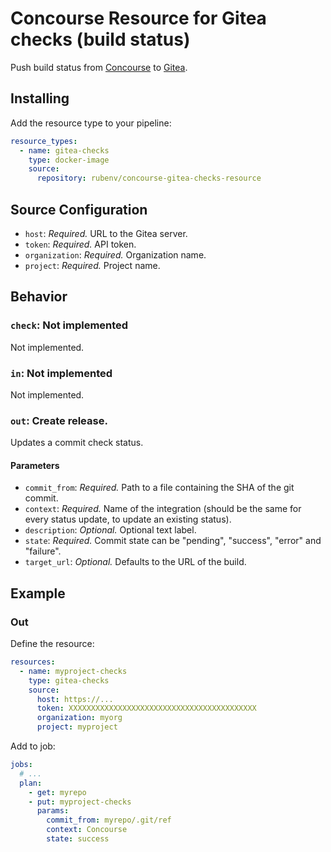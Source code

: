 # Concourse Resource for Gitea checks (build status)

Push build status from [Concourse](https://concourse-ci.org) to [Gitea](https://github.com/go-gitea/gitea).

## Installing

Add the resource type to your pipeline:

```yaml
resource_types:
  - name: gitea-checks
    type: docker-image
    source:
      repository: rubenv/concourse-gitea-checks-resource
```

## Source Configuration

- `host`: _Required._ URL to the Gitea server.
- `token`: _Required._ API token.
- `organization`: _Required._ Organization name.
- `project`: _Required._ Project name.

## Behavior

### `check`: Not implemented

Not implemented.

### `in`: Not implemented

Not implemented.

### `out`: Create release.

Updates a commit check status.

#### Parameters

- `commit_from`: _Required._ Path to a file containing the SHA of the git commit.
- `context`: _Required._ Name of the integration (should be the same for every status update, to update an existing status).
- `description`: _Optional._ Optional text label.
- `state`: _Required._ Commit state can be "pending", "success", "error" and "failure".
- `target_url`: _Optional._ Defaults to the URL of the build.

## Example

### Out

Define the resource:

```yaml
resources:
  - name: myproject-checks
    type: gitea-checks
    source:
      host: https://...
      token: XXXXXXXXXXXXXXXXXXXXXXXXXXXXXXXXXXXXXXXXXX
      organization: myorg
      project: myproject
```

Add to job:

```yaml
jobs:
  # ...
  plan:
    - get: myrepo
    - put: myproject-checks
      params:
        commit_from: myrepo/.git/ref
        context: Concourse
        state: success
```
